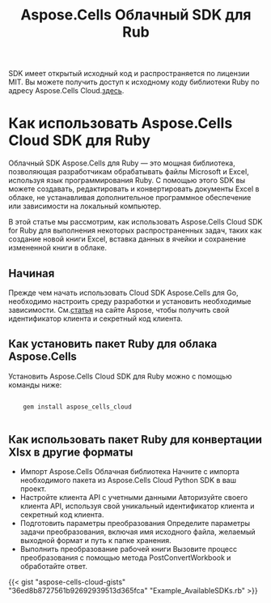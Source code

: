 ﻿---
title: Aspose.Cells Облачный SDK для Rub
second_title: Aspose.Cells Cloud Documen
type: docs
url: /ru/available-sdks/aspose-cells-cloud-ruby/
description: Aspose.Cells Облако поддерживает Excel для создания, преобразования, слияния, разделения, защиты, внутренних операций с объектами и т. д.
weight: 30
kwords: Excel, Office Облако, REST API, Электронная таблица, PDF, CSV, Json, Markdown, Ruby
---
SDK имеет открытый исходный код и распространяется по лицензии MIT. Вы можете получить доступ к исходному коду библиотеки Ruby по адресу Aspose.Cells Cloud.[здесь](https://github.com/aspose-cells-cloud/aspose-cells-cloud-ruby).

# **Как использовать Aspose.Cells Cloud SDK для Ruby**

Облачный SDK Aspose.Cells для Ruby — это мощная библиотека, позволяющая разработчикам обрабатывать файлы Microsoft и Excel, используя язык программирования Ruby. С помощью этого SDK вы можете создавать, редактировать и конвертировать документы Excel в облаке, не устанавливая дополнительное программное обеспечение или зависимости на локальный компьютер.

В этой статье мы рассмотрим, как использовать Aspose.Cells Cloud SDK for Ruby для выполнения некоторых распространенных задач, таких как создание новой книги Excel, вставка данных в ячейки и сохранение измененной книги в облаке.

## Начиная

 Прежде чем начать использовать Cloud SDK Aspose.Cells для Go, необходимо настроить среду разработки и установить необходимые зависимости. См.[статья](https://docs.aspose.cloud/cells/quickstart/) на сайте Aspose, чтобы получить свой идентификатор клиента и секретный код клиента.

## Как установить пакет Ruby для облака Aspose.Cells

Установить Aspose.Cells Cloud SDK для Ruby можно с помощью команды ниже:

```bash

    gem install aspose_cells_cloud
  
 ```

## Как использовать пакет Ruby для конвертации Xlsx в другие форматы

- Импорт Aspose.Cells Облачная библиотека
 Начните с импорта необходимого пакета из Aspose.Cells Cloud Python SDK в ваш проект.
- Настройте клиента API с учетными данными
 Авторизуйте своего клиента API, используя свой уникальный идентификатор клиента и секретный код клиента.
- Подготовить параметры преобразования
 Определите параметры задачи преобразования, включая имя исходного файла, желаемый выходной формат и путь к папке хранения.
- Выполнить преобразование рабочей книги
 Вызовите процесс преобразования с помощью метода PostConvertWorkbook и обработайте ответ.

{{< gist "aspose-cells-cloud-gists" "36ed8b8727561b92692939513d365fca" "Example_AvailableSDKs.rb" >}}
